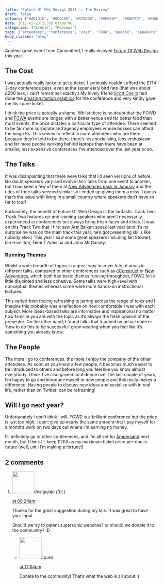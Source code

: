 ```yaml
---
title: "Future Of Web Design 2011 –; The Review"
draft: false
colours: ["#AD1D1D", "#0D0C06", "#570D0D", "#DF000F", "#00A7DE", "#000000", "#FFFEEA"]
date: 2011-05-23T15:00:01+00:00
categories: ["Events", "Reviews"]
tags: ["attendees", "conference", "cost", "FOWD", "people", "speakers", "talks", "themes"]
body_classes: "blog"
---
```


Another great event from Carsonified, I really enjoyed [Future Of Web Design](http://futureofwebdesign.com/london-2011) this year.

## The Cost

I was actually really lucky to get a ticket. I seriously couldn’t afford the £714 2-day conference pass, even at the super early bird rate (that was about £200 less, I can’t remember exactly.) My lovely friend [Scott Coello](http://cribble.net) had done the [amazing motion graphics](http://vimeo.com/23927348) for the conference and very kindly gave me his spare ticket.

I think the price is actually a shame. Whilst there is no doubt that the FOWD and [FOWA](http://futureofwebapps.com/ "Future Of Web Apps conference") events are longer, with a better venue and far better food than most events, the price dictates a particular type of attendee. There seemed to be far more corporate and agency employees whose bosses can afford the mega £s. This seems to reflect in more attendees who are there because they’re told to be there, there’s less socialising, less enthusiasm and far more people working behind laptops than there have been at smaller, less expensive conferences I’ve attended over the last year or so.

## The Talks

It was disappointing that there were talks that I’d seen versions of before. No doubt speakers vary and evolve their talks from one event to another, but I had seen a few of them at [New Adventures back in January](/new-adventures-2011/ "my post on New Adventures in Web Design conference") and the titles of their talks seemed similar so I ended up giving them a miss. I guess that’s the issue with living in a small country where speakers don’t have so far to tour!

Fortunately, the benefit of Future Of Web Design is the fantastic Track Two. Track Two features up-and-coming speakers who aren’t necessarily experienced at conferences but always bring fresh faces and ideas. It was on this Track Two that I first saw [Aral Balkan](http://aralbalkan.com/) speak last year (and it’s no surprise he was on the main track this year, he’s got presenting skills like nobody else.) This year I saw some great speakers including Ian Stewart, Ian Hamilton, Femi T Adesina and John McGarvey.

### Running Themes

Whilst a wide breadth of topics is a great way to cover lots of areas in different talks, compared to other conferences such as [dConstruct](http://2010.dconstruct.org/) or [New Adventures](http://newadventuresconf.com/), which both had basic themes running throughout, FOWD felt a little disjointed and less cohesive. Some talks were high-level with conceptual themes whereas some were more hands-on instructional lectures.

This varied from feeling refreshing to jarring across the range of talks and I imagine this probably was a reflection on how comfortable I was with each subject. More ideas-based talks are informative and inspirational no matter how familiar you are with the topic as it’s always the fresh opinion of the presenter. On the other hand, I found talks that touched on actual code or ‘how to do this to be successful’ grew wearing when you feel like it’s something you already know.

## The People

The more I go to conferences, the more I enjoy the company of the other attendees. As soon as you know a few people, it becomes much easier to be introduced to others and before long you feel like you know almost everybody. I think I’ve also gained confidence over the last couple of years, I’m happy to go and introduce myself to new people and this really makes a difference. Having people to discuss new ideas and socialise with in real life, rather than on Twitter, can be refreshing!

## Will I go next year?

Unfortunately I don’t think I will. FOWD is a brilliant conference but the price is just too high. I can’t give up nearly the same amount that I pay myself for a month’s work on two days out where I’m earning no money.

I’ll definitely go to other conferences, and I’m all set for [Ampersand](http://www.ampersandconf.com/) next month, but I think I’ll keep £200 as my maximum ticket price per-day in future (well, until I’m making a fortune!)

## 2 comments

<ol class="commentlist">
	<li class="comment even thread-even depth-1" id="li-comment-165">
			<div class="comment-author vcard">
			<img alt='' src='http://1.gravatar.com/avatar/42b9b363555a4980183673b4ca16710f?s=72&amp;d=mm&amp;r=g' srcset='http://1.gravatar.com/avatar/42b9b363555a4980183673b4ca16710f?s=144&amp;d=mm&amp;r=g 2x' class='avatar avatar-72 photo' height='72' width='72' /><cite class="fn">designjuju ('f.t.)</cite>
				<aside class="comment-meta commentmetadata"><p><a href="#comment-165"><time datetime="2011-05-25T09:24:06+00:00" pubdate class="published">
		 at <span class="hours">09:24am</span></time></a></p>
	</aside>
	</div>
	<div class="comment-entry">
		<p>Thanks for the great suggestion during my talk. It was great to have your input.

Should we try to patent supersonic websites? or should we donate it to the community? :D</p>	</div>
	<ul class="children">
		<li class="comment byuser comment-author-laura bypostauthor odd alt depth-2" id="li-comment-166">
			<div class="comment-author vcard">
			<img alt='' src='http://2.gravatar.com/avatar/55bb2acf65203dbb95c35a83e62e9ae6?s=72&amp;d=mm&amp;r=g' srcset='http://2.gravatar.com/avatar/55bb2acf65203dbb95c35a83e62e9ae6?s=144&amp;d=mm&amp;r=g 2x' class='avatar avatar-72 photo' height='72' width='72' /><cite class="fn">Laura</cite>
				<aside class="comment-meta commentmetadata"><p><a href="#comment-166"><time datetime="2011-05-27T17:54:28+00:00" pubdate class="published">
		 at <span class="hours">17:54pm</span></time></a></p>
	</aside>
	</div>
	<div class="comment-entry">
		Donate to the community! That’s what the web is all about :)
		</div>
	</li>
</ol>

	
